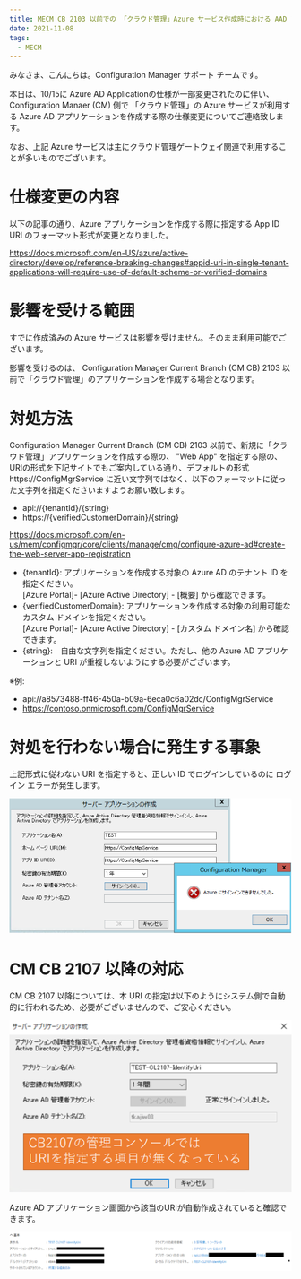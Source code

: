 ```yaml
---
title: MECM CB 2103 以前での 「クラウド管理」Azure サービス作成時における AAD アプリケーション設定の仕様変更の影響について
date: 2021-11-08
tags:
  - MECM
---
```


みなさま、こんにちは。Configuration Manager サポート チームです。  

本日は、10/15に Azure AD Applicationの仕様が一部変更されたのに伴い、Configuration Manaer (CM) 側で
「クラウド管理」の Azure サービスが利用する Azure AD アプリケーションを作成する際の仕様変更についてご連絡致します。

なお、上記 Azure サービスは主にクラウド管理ゲートウェイ関連で利用することが多いものでございます。

# 仕様変更の内容

以下の記事の通り、Azure アプリケーションを作成する際に指定する App ID URI のフォーマット形式が変更となりました。

https://docs.microsoft.com/en-US/azure/active-directory/develop/reference-breaking-changes#appid-uri-in-single-tenant-applications-will-require-use-of-default-scheme-or-verified-domains


# 影響を受ける範囲

すでに作成済みの Azure サービスは影響を受けません。そのまま利用可能でございます。

影響を受けるのは、
Configuration Manager Current Branch (CM CB) 2103 以前で「クラウド管理」のアプリケーションを作成する場合となります。

# 対処方法

Configuration Manager Current Branch (CM CB) 2103 以前で、新規に「クラウド管理」アプリケーションを作成する際の、 "Web App" を指定する際の、URIの形式を下記サイトでもご案内している通り、デフォルトの形式https://ConfigMgrService に近い文字列ではなく、以下のフォーマットに従った文字列を指定くださいますようお願い致します。

- api://{tenantId}/{string}
- https://{verifiedCustomerDomain}/{string}

https://docs.microsoft.com/en-us/mem/configmgr/core/clients/manage/cmg/configure-azure-ad#create-the-web-server-app-registration


- {tenantId}: アプリケーションを作成する対象の Azure AD のテナント ID を指定ください。  
  [Azure Portal]- [Azure Active Directory] - [概要] から確認できます。
- {verifiedCustomerDomain}: アプリケーションを作成する対象の利用可能なカスタム ドメインを指定ください。  
  [Azure Portal]- [Azure Active Directory] - [カスタム ドメイン名] から確認できます。
- {string}:　自由な文字列を指定ください。ただし、他の Azure AD アプリケーションと URI が重複しないようにする必要がございます。

※例: 
- api://a8573488-ff46-450a-b09a-6eca0c6a02dc/ConfigMgrService
- https://contoso.onmicrosoft.com/ConfigMgrService

# 対処を行わない場合に発生する事象

上記形式に従わない URI を指定すると、正しい ID でログインしているのに ログイン エラーが発生します。

![](./20211108_01/20211108_01_03.png)

# CM CB 2107 以降の対応

CM CB 2107 以降については、本 URI の指定は以下のようにシステム側で自動的に行われるため、必要がございませんので、ご安心ください。

![](./20211108_01/20211108_01_01.png)

Azure AD アプリケーション画面から該当のURIが自動作成されていると確認できます。

![](./20211108_01/20211108_01_02.png)